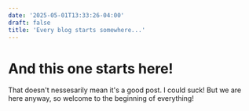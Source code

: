 ```yaml
---
date: '2025-05-01T13:33:26-04:00'
draft: false
title: 'Every blog starts somewhere...'
---
```

# And this one starts here!
That doesn't nessesarily mean it's a good post. I could suck! But we are here anyway, so welcome to the beginning of everything!
